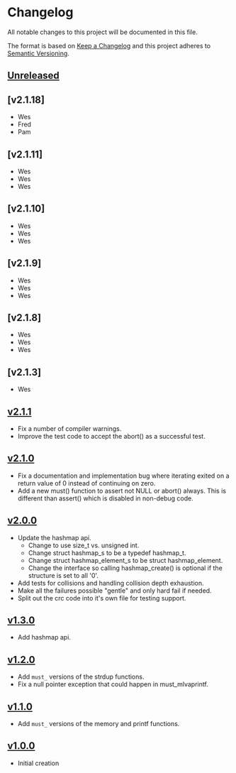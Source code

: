 <!--
SPDX-FileCopyrightText: 2021 Comcast Cable Communications Management, LLC
SPDX-License-Identifier: Apache-2.0
-->
# Changelog
All notable changes to this project will be documented in this file.

The format is based on [Keep a Changelog](http://keepachangelog.com/en/1.0.0/)
and this project adheres to [Semantic Versioning](http://semver.org/spec/v2.0.0.html).

## [Unreleased]

## [v2.1.18]
- Wes
- Fred
- Pam

## [v2.1.11]
- Wes
- Wes
- Wes

## [v2.1.10]
- Wes
- Wes
- Wes

## [v2.1.9]
- Wes
- Wes
- Wes

## [v2.1.8]
- Wes
- Wes
- Wes


## [v2.1.3]
- Wes

## [v2.1.1]
- Fix a number of compiler warnings.
- Improve the test code to accept the abort() as a successful test.

## [v2.1.0]
- Fix a documentation and implementation bug where iterating exited on a return
  value of 0 instead of continuing on zero.
- Add a new must() function to assert not NULL or abort() always.  This is
  different than assert() which is disabled in non-debug code.

## [v2.0.0]
- Update the hashmap api.
    - Change to use size_t vs. unsigned int.
    - Change struct hashmap_s to be a typedef hashmap_t.
    - Change struct hashmap_element_s to be struct hashmap_element.
    - Change the interface so calling hashmap_create() is optional if the
      structure is set to all '0'.
- Add tests for collisions and handling collision depth exhaustion.
- Make all the failures possible "gentle" and only hard fail if needed.
- Split out the crc code into it's own file for testing support.

## [v1.3.0]
- Add hashmap api.

## [v1.2.0]
- Add `must_` versions of the strdup functions.
- Fix a null pointer exception that could happen in must_mlvaprintf.

## [v1.1.0]
- Add `must_` versions of the memory and printf functions.

## [v1.0.0]
- Initial creation

[Unreleased]: https://github.com/xmidt-org/cutils/compare/v2.1.1...HEAD
[v2.1.1]: https://github.com/xmidt-org/cutils/compare/v2.1.0...v2.1.1
[v2.1.0]: https://github.com/xmidt-org/cutils/compare/v2.0.0...v2.1.0
[v2.0.0]: https://github.com/xmidt-org/cutils/compare/v1.3.0...v2.0.0
[v1.3.0]: https://github.com/xmidt-org/cutils/compare/v1.2.0...v1.3.0
[v1.2.0]: https://github.com/xmidt-org/cutils/compare/v1.1.0...v1.2.0
[v1.1.0]: https://github.com/xmidt-org/cutils/compare/v1.0.0...v1.1.0
[v1.0.0]: https://github.com/xmidt-org/cutils/compare/de0878703659b82cd1bd1590b4e257119aacb650...v1.0.0
